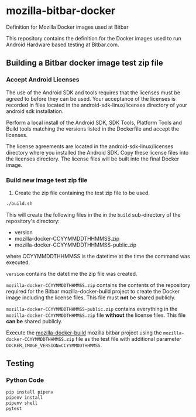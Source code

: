 # mozilla-bitbar-docker
Definition for Mozilla Docker images used at Bitbar

This repository contains the definition for the Docker images used to
run Android Hardware based testing at Bitbar.com.

## Building a Bitbar docker image test zip file

### Accept Android Licenses

The use of the Android SDK and tools requires that the licenses must
be agreed to before they can be used. Your acceptance of the licenses
is recorded in files located in the android-sdk-linux/licenses
directory of your android sdk installation.

Perform a local install of the Android SDK, SDK Tools, Platform Tools
and Build tools matching the versions listed in the Dockerfile and
accept the licenses.

The license agreements are located in the android-sdk-linux/licenses
directory where you installed the Android SDK. Copy these license
files into the licenses directory. The license files will be built
into the final Docker image.

### Build new image test zip file

1. Create the zip file containing the test zip file to be used.

``` bash
./build.sh

```

This will create the following files in the in the `build`
sub-directory of the repository's directory:

* version
* mozilla-docker-CCYYMMDDTHHMMSS.zip
* mozilla-docker-CCYYMMDDTHHMMSS-public.zip

where CCYYMMDDTHHMMSS is the datetime at the time the command was
executed.

`version` contains the datetime the zip file was created.

`mozilla-docker-CCYYMMDDTHHMMSS.zip` contains the contents of the
repository required for the Bitbar mozilla-docker-build project to
create the Docker image including the license files. This file must
**not** be shared publicly.

`mozilla-docker-CCYYMMDDTHHMMSS-public.zip` contains everything in the
`mozilla-docker-CCYYMMDDTHHMMSS.zip` file **without** the license
files. This file **can be** shared publicly.

Execute the [mozilla-docker-build](https://mozilla.testdroid.com/#testing/projects/208991) mozilla bitbar project using the
`mozilla-docker-CCYYMMDDTHHMMSS.zip` file as the test file with
additional parameter `DOCKER_IMAGE_VERSION=CCYYMMDDTHHMMSS`.

## Testing

### Python Code

```bash
pip install pipenv
pipenv install
pipenv shell
pytest
```